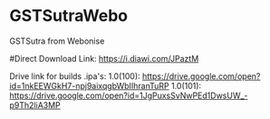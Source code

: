 # GSTSutraWebo
GSTSutra from Webonise

#Direct Download Link: https://i.diawi.com/JPaztM

Drive link for builds .ipa's:
1.0(100): https://drive.google.com/open?id=1nkEEWGkH7-npj9aixqgbWbIIhranTuRP
1.0(101): https://drive.google.com/open?id=1JgPuxsSvNwPEd1DwsUW_-p9Th2liA3MP